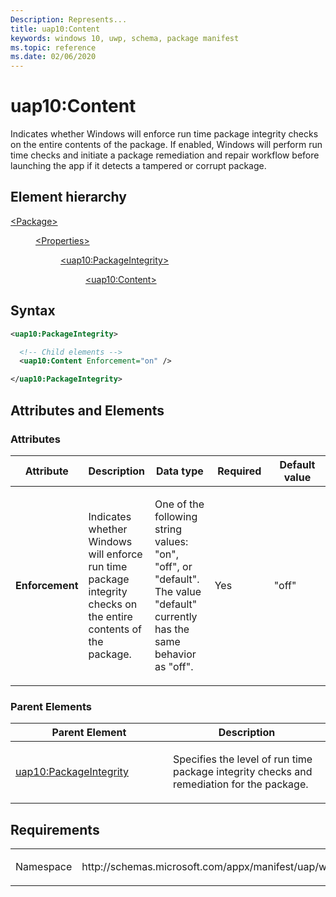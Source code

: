 ```yaml
---
Description: Represents...
title: uap10:Content
keywords: windows 10, uwp, schema, package manifest
ms.topic: reference
ms.date: 02/06/2020
---
```


# uap10:Content

Indicates whether Windows will enforce run time package integrity checks on the entire contents of the package. If enabled, Windows will perform run time checks and initiate a package remediation and repair workflow before launching the app if it detects a tampered or corrupt package.

## Element hierarchy

<dl>
<dt><a href="element-package.md">&lt;Package&gt;</a></dt>
<dd>
<dl>
<dt><a href="element-properties.md">&lt;Properties&gt;</a></dt>
<dd>
<dl>
<dt><a href="element-uap10-packageintegrity.md">&lt;uap10:PackageIntegrity&gt;</a></dt>
<dd>
<dl>
<dt><a href="element-uap10-content.md">&lt;uap10:Content&gt;</a></dt>
</dl>
</dd>
</dl>
</dd>
</dl>
</dd>
</dl>


## Syntax

```xml
<uap10:PackageIntegrity>

  <!-- Child elements -->
  <uap10:Content Enforcement="on" />

</uap10:PackageIntegrity>
```

## Attributes and Elements

### Attributes

<table>
<colgroup>
<col width="20%" />
<col width="20%" />
<col width="20%" />
<col width="20%" />
<col width="20%" />
</colgroup>
<thead>
<tr class="header">
<th>Attribute</th>
<th>Description</th>
<th>Data type</th>
<th>Required</th>
<th>Default value</th>
</tr>
</thead>
<tbody>
<tr class="odd">
<td><strong>Enforcement</strong></td>
<td><p>Indicates whether Windows will enforce run time package integrity checks on the entire contents of the package.</p>
</td>
<td><p>One of the following string values: "on", "off", or "default". The value "default" currently has the same behavior as "off".</p></td>
<td><p>Yes</p></td>
<td><p>"off"</p></td>
</tr>
</tbody>
</table>

### Parent Elements

<table>
<colgroup>
<col width="50%" />
<col width="50%" />
</colgroup>
<thead>
<tr class="header">
<th>Parent Element</th>
<th>Description</th>
</tr>
</thead>
<tbody>
<tr class="odd">
<td><a href="element-uap10-packageintegrity.md">uap10:PackageIntegrity</a> </td>
<td><p>Specifies the level of run time package integrity checks and remediation for the package.</p></td>
</tr>
</tbody>
</table>

## Requirements

<table>
<colgroup>
<col width="50%" />
<col width="50%" />
</colgroup>
<tbody>
<tr class="odd">
<td><p>Namespace</p></td>
<td><p>http://schemas.microsoft.com/appx/manifest/uap/windows10/10</p></td>
</tr>
</tbody>
</table>
